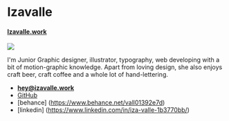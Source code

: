 # Izavalle

#### [Izavalle.work](http://Izavalle.work)

![](izavalle.jpg)

I'm Junior Graphic designer, illustrator, typography, web developing with a bit of motion-graphic knowledge.
Apart from loving design, she also enjoys craft beer, craft coffee and a whole lot of hand-lettering.

- **[hey@izavalle.work](mailto:hey@izavalle.work)**
- [GitHub](http://github.com/izavalle23)
- [behance] (https://www.behance.net/vall01392e7d)
- [linkedin] (https://www.linkedin.com/in/iza-valle-1b3770bb/)
